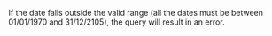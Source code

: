 If the date falls outside the valid range (all the dates must be between 01/01/1970 and 31/12/2105), the query will result in an error.
